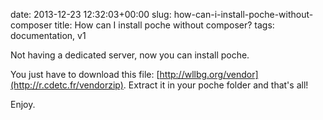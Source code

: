date: 2013-12-23 12:32:03+00:00
slug: how-can-i-install-poche-without-composer
title: How can I install poche without composer?
tags: documentation, v1

Not having a dedicated server, now you can install poche.

You just have to download this file: [http://wllbg.org/vendor](http://r.cdetc.fr/vendorzip). Extract it in your poche folder and that's all!

Enjoy.
